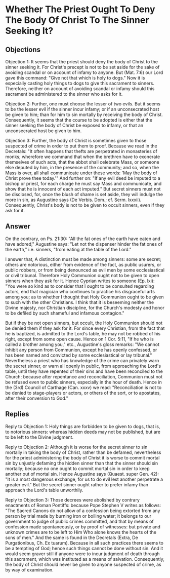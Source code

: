# Whether The Priest Ought To Deny The Body Of Christ To The Sinner Seeking It?

## Objections

Objection 1: It seems that the priest should deny the body of Christ to the sinner seeking it. For Christ's precept is not to be set aside for the sake of avoiding scandal or on account of infamy to anyone. But (Mat. 7:6) our Lord gave this command: "Give not that which is holy to dogs." Now it is especially casting holy things to dogs to give this sacrament to sinners. Therefore, neither on account of avoiding scandal or infamy should this sacrament be administered to the sinner who asks for it.

Objection 2: Further, one must choose the lesser of two evils. But it seems to be the lesser evil if the sinner incur infamy; or if an unconsecrated host be given to him; than for him to sin mortally by receiving the body of Christ. Consequently, it seems that the course to be adopted is either that the sinner seeking the body of Christ be exposed to infamy, or that an unconsecrated host be given to him.

Objection 3: Further, the body of Christ is sometimes given to those suspected of crime in order to put them to proof. Because we read in the Decretals: "It often happens that thefts are perpetrated in monasteries of monks; wherefore we command that when the brethren have to exonerate themselves of such acts, that the abbot shall celebrate Mass, or someone else deputed by him, in the presence of the community; and so, when the Mass is over, all shall communicate under these words: 'May the body of Christ prove thee today.'" And further on: "If any evil deed be imputed to a bishop or priest, for each charge he must say Mass and communicate, and show that he is innocent of each act imputed." But secret sinners must not be disclosed, for, once the blush of shame is set aside, they will indulge the more in sin, as Augustine says (De Verbis. Dom.; cf. Serm. lxxxii). Consequently, Christ's body is not to be given to occult sinners, even if they ask for it.

## Answer

On the contrary, on Ps. 21:30: "All the fat ones of the earth have eaten and have adored," Augustine says: "Let not the dispenser hinder the fat ones of the earth," i.e. sinners, "from eating at the table of the Lord."

I answer that, A distinction must be made among sinners: some are secret; others are notorious, either from evidence of the fact, as public usurers, or public robbers, or from being denounced as evil men by some ecclesiastical or civil tribunal. Therefore Holy Communion ought not to be given to open sinners when they ask for it. Hence Cyprian writes to someone (Ep. lxi): "You were so kind as to consider that I ought to be consulted regarding actors, end that magician who continues to practice his disgraceful arts among you; as to whether I thought that Holy Communion ought to be given to such with the other Christians. I think that it is beseeming neither the Divine majesty, nor Christian discipline, for the Church's modesty and honor to be defiled by such shameful and infamous contagion."

But if they be not open sinners, but occult, the Holy Communion should not be denied them if they ask for it. For since every Christian, from the fact that he is baptized, is admitted to the Lord's table, he may not be robbed of his right, except from some open cause. Hence on 1 Cor. 5:11, "If he who is called a brother among you," etc., Augustine's gloss remarks: "We cannot inhibit any person from Communion, except he has openly confessed, or has been named and convicted by some ecclesiastical or lay tribunal." Nevertheless a priest who has knowledge of the crime can privately warn the secret sinner, or warn all openly in public, from approaching the Lord's table, until they have repented of their sins and have been reconciled to the Church; because after repentance and reconciliation, Communion must not be refused even to public sinners, especially in the hour of death. Hence in the (3rd) Council of Carthage (Can. xxxv) we read: "Reconciliation is not to be denied to stage-players or actors, or others of the sort, or to apostates, after their conversion to God."

## Replies

Reply to Objection 1: Holy things are forbidden to be given to dogs, that is, to notorious sinners: whereas hidden deeds may not be published, but are to be left to the Divine judgment.

Reply to Objection 2: Although it is worse for the secret sinner to sin mortally in taking the body of Christ, rather than be defamed, nevertheless for the priest administering the body of Christ it is worse to commit mortal sin by unjustly defaming the hidden sinner than that the sinner should sin mortally; because no one ought to commit mortal sin in order to keep another out of mortal sin. Hence Augustine says (Quaest. super Gen. 42): "It is a most dangerous exchange, for us to do evil lest another perpetrate a greater evil." But the secret sinner ought rather to prefer infamy than approach the Lord's table unworthily.

Reply to Objection 3: Those decrees were abolished by contrary enactments of Roman Pontiffs: because Pope Stephen V writes as follows: "The Sacred Canons do not allow of a confession being extorted from any person by trial made by burning iron or boiling water; it belongs to our government to judge of public crimes committed, and that by means of confession made spontaneously, or by proof of witnesses: but private and unknown crimes are to be left to Him Who alone knows the hearts of the sons of men." And the same is found in the Decretals (Extra, De Purgationibus, Ch. Ex tuarum). Because in all such practices there seems to be a tempting of God; hence such things cannot be done without sin. And it would seem graver still if anyone were to incur judgment of death through this sacrament, which was instituted as a means of salvation. Consequently, the body of Christ should never be given to anyone suspected of crime, as by way of examination.